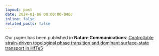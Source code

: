 ```yaml
---
layout: post
date: 2024-01-06 00:00:00-0400
inline: false
related_posts: false
---
```


Our paper has been published in <b>Nature Communications</b>: <a href='https://www.nature.com/articles/s41467-023-44547-7'>Controllable strain-driven topological phase transition and dominant surface-state transport in HfTe5</a>
